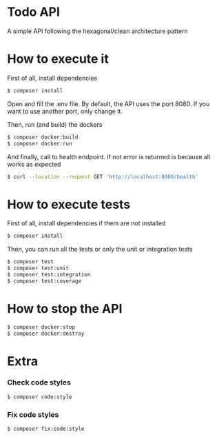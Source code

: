 # Todo API

A simple API following the hexagonal/clean architecture pattern

# How to execute it

First of all, install dependencies
```bash
$ composer install
```

Open and fill the .env file. By default, the API uses the port 8080. If you want to use another port, only change it. 

Then, run (and build) the dockers
```bash
$ composer docker:build
$ composer docker:run
```

And finally, call to health endpoint. If not error is returned is because all works as expected
```bash
$ curl --location --request GET 'http://localhost:8080/health'
```

# How to execute tests

First of all, install dependencies if them are not installed
```bash
$ composer install
```

Then, you can run all the tests or only the unit or integration tests
```bash
$ composer test
$ composer test:unit
$ composer test:integration
$ composer test:coverage
```

# How to stop the API

```bash
$ composer docker:stop
$ composer docker:destroy
```

# Extra

### Check code styles
```bash
$ composer code:style
```

### Fix code styles
```bash
$ composer fix:code:style
```
